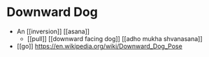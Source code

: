 # Downward Dog

- An [[inversion]] [[asana]]
  - [[pull]] [[downward facing dog]] [[adho mukha shvanasana]]
- [[go]] https://en.wikipedia.org/wiki/Downward_Dog_Pose


